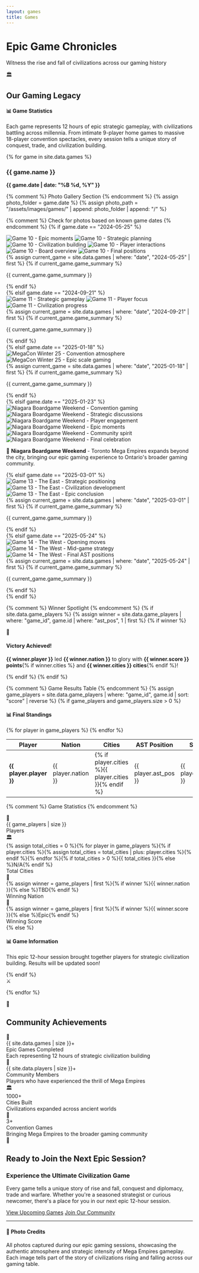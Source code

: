 ```yaml
---
layout: games
title: Games
---
```


<div class="hero-section">
<h1 class="hero-title">Epic Game Chronicles</h1>
<p class="hero-subtitle">Witness the rise and fall of civilizations across our gaming history</p>
</div>

<div class="section-divider">
<span class="divider-icon">🏛️</span>
</div>

## Our Gaming Legacy

<div class="info-callout">
<h4>📊 Game Statistics</h4>
<p>Each game represents 12 hours of epic strategic gameplay, with civilizations battling across millennia. From intimate 9-player home games to massive 18-player convention spectacles, every session tells a unique story of conquest, trade, and civilization building.</p>
</div>

{% for game in site.data.games %}
<div class="game-card-with-photos">
<div class="game-header">
<h3>{{ game.name }}</h3>
<div class="game-date">
<strong>{{ game.date | date: "%B %d, %Y" }}</strong>
</div>
</div>

{% comment %} Photo Gallery Section {% endcomment %}
{% assign photo_folder = game.date %}
{% assign photo_path = "/assets/images/games/" | append: photo_folder | append: "/" %}

{% comment %} Check for photos based on known game dates {% endcomment %}
{% if game.date == "2024-05-25" %}
<div class="photo-gallery-section">
<div class="photo-gallery-grid">
<img src="{{ photo_path }}0e7a95a5-7105-45e7-ab6e-e52234bdf2ed.jpg" alt="Game 10 - Epic moments" class="gallery-photo featured-photo" loading="lazy">
<img src="{{ photo_path }}37d7869e-c004-4510-988d-f360042911b0.jpg" alt="Game 10 - Strategic planning" class="gallery-photo" loading="lazy">
<img src="{{ photo_path }}569cab4f-9f49-4fc8-8840-5b72fe9443c7.jpg" alt="Game 10 - Civilization building" class="gallery-photo" loading="lazy">
<img src="{{ photo_path }}645914be-e476-4448-b00d-a81127e66210.jpg" alt="Game 10 - Player interactions" class="gallery-photo" loading="lazy">
<img src="{{ photo_path }}c65a3bb1-371a-4857-91e5-d32caf149599.jpg" alt="Game 10 - Board overview" class="gallery-photo" loading="lazy">
<img src="{{ photo_path }}e0c37107-7d2f-4741-a49e-944dee0c2e31.jpg" alt="Game 10 - Final positions" class="gallery-photo" loading="lazy">
</div>
<div class="photo-gallery-caption">
{% assign current_game = site.data.games | where: "date", "2024-05-25" | first %}
{% if current_game.game_summary %}
<p>{{ current_game.game_summary }}</p>
{% endif %}
</div>
</div>
{% elsif game.date == "2024-09-21" %}
<div class="photo-gallery-section">
<div class="photo-gallery-grid">
<img src="{{ photo_path }}IMG_1603.jpg" alt="Game 11 - Strategic gameplay" class="gallery-photo featured-photo" loading="lazy">
<img src="{{ photo_path }}IMG_1604.jpg" alt="Game 11 - Player focus" class="gallery-photo" loading="lazy">
<img src="{{ photo_path }}IMG_1605.jpg" alt="Game 11 - Civilization progress" class="gallery-photo" loading="lazy">
</div>
<div class="photo-gallery-caption">
{% assign current_game = site.data.games | where: "date", "2024-09-21" | first %}
{% if current_game.game_summary %}
<p>{{ current_game.game_summary }}</p>
{% endif %}
</div>
</div>
{% elsif game.date == "2025-01-18" %}
<div class="photo-gallery-section">
<div class="photo-gallery-grid">
<img src="{{ photo_path }}IMG_1884_Large.jpeg" alt="MegaCon Winter 25 - Convention atmosphere" class="gallery-photo featured-photo" loading="lazy">
<img src="{{ photo_path }}IMG_1885_Large.jpeg" alt="MegaCon Winter 25 - Epic scale gaming" class="gallery-photo" loading="lazy">
</div>
<div class="photo-gallery-caption">
{% assign current_game = site.data.games | where: "date", "2025-01-18" | first %}
{% if current_game.game_summary %}
<p>{{ current_game.game_summary }}</p>
{% endif %}
</div>
</div>
{% elsif game.date == "2025-01-23" %}
<div class="photo-gallery-section">
<div class="photo-gallery-grid">
<img src="/assets/images/games/2025-01-23/IMG_1886.jpeg" alt="Niagara Boardgame Weekend - Convention gaming" class="gallery-photo featured-photo" loading="lazy">
<img src="/assets/images/games/2025-01-23/IMG_1887.jpeg" alt="Niagara Boardgame Weekend - Strategic discussions" class="gallery-photo" loading="lazy">
<img src="/assets/images/games/2025-01-23/IMG_1888.jpeg" alt="Niagara Boardgame Weekend - Player engagement" class="gallery-photo" loading="lazy">
<img src="/assets/images/games/2025-01-23/IMG_1889.jpeg" alt="Niagara Boardgame Weekend - Epic moments" class="gallery-photo" loading="lazy">
<img src="/assets/images/games/2025-01-23/IMG_1890.jpeg" alt="Niagara Boardgame Weekend - Community spirit" class="gallery-photo" loading="lazy">
<img src="/assets/images/games/2025-01-23/IMG_1891.jpeg" alt="Niagara Boardgame Weekend - Final celebration" class="gallery-photo" loading="lazy">
</div>
<div class="photo-gallery-caption">
<p>🌟 <strong>Niagara Boardgame Weekend</strong> - Toronto Mega Empires expands beyond the city, bringing our epic gaming experience to Ontario's broader gaming community.</p>
</div>
</div>
{% elsif game.date == "2025-03-01" %}
<div class="photo-gallery-section">
<div class="photo-gallery-grid">
<img src="/assets/images/games/2025-03-04/photo1.jpeg" alt="Game 13 - The East - Strategic positioning" class="gallery-photo featured-photo" loading="lazy">
<img src="/assets/images/games/2025-03-04/photo2.jpeg" alt="Game 13 - The East - Civilization development" class="gallery-photo" loading="lazy">
<img src="/assets/images/games/2025-03-04/photo3.jpeg" alt="Game 13 - The East - Epic conclusion" class="gallery-photo" loading="lazy">
</div>
<div class="photo-gallery-caption">
{% assign current_game = site.data.games | where: "date", "2025-03-01" | first %}
{% if current_game.game_summary %}
<p>{{ current_game.game_summary }}</p>
{% endif %}
</div>
</div>
{% elsif game.date == "2025-05-24" %}
<div class="photo-gallery-section">
<div class="photo-gallery-grid">
<img src="{{ photo_path }}photo1.jpeg" alt="Game 14 - The West - Opening moves" class="gallery-photo featured-photo" loading="lazy">
<img src="{{ photo_path }}photo2.jpeg" alt="Game 14 - The West - Mid-game strategy" class="gallery-photo" loading="lazy">
<img src="{{ photo_path }}ast-positions.jpeg" alt="Game 14 - The West - Final AST positions" class="gallery-photo winner-photo" loading="lazy">
</div>
<div class="photo-gallery-caption">
{% assign current_game = site.data.games | where: "date", "2025-05-24" | first %}
{% if current_game.game_summary %}
<p>{{ current_game.game_summary }}</p>
{% endif %}
</div>
</div>
{% endif %}

{% comment %} Winner Spotlight {% endcomment %}
{% if site.data.game_players %}
{% assign winner = site.data.game_players | where: "game_id", game.id | where: "ast_pos", 1 | first %}
{% if winner %}
<div class="winner-spotlight">
<div class="winner-crown">👑
</div>
<h4>Victory Achieved!</h4>
<p><strong>{{ winner.player }}</strong> led <strong>{{ winner.nation }}</strong> to glory with <strong>{{ winner.score }} points</strong>{% if winner.cities %} and <strong>{{ winner.cities }} cities</strong>{% endif %}!</p>
</div>
{% endif %}
{% endif %}

{% comment %} Game Results Table {% endcomment %}
{% assign game_players = site.data.game_players | where: "game_id", game.id | sort: "score" | reverse %}
{% if game_players and game_players.size > 0 %}
<div class="game-results-section">
<h4>📊 Final Standings</h4>
<div class="results-table-wrapper">
<table class="results-table">
<thead>
<tr>
<th>Player</th>
<th>Nation</th>
<th>Cities</th>
<th>AST Position</th>
<th>Score</th>
</tr>
</thead>
<tbody>
{% for player in game_players %}
<tr class="{% if player.ast_pos == 1 %}winner-row{% elsif player.ast_pos <= 3 %}podium-row{% endif %}">
<td class="player-cell">
<strong>{{ player.player }}</strong>
</td>
<td class="nation-cell">
<span class="nation-{{ player.nation | downcase }}">{{ player.nation }}</span>
</td>
<td class="cities-cell">
<span class="stat-number">{% if player.cities %}{{ player.cities }}{% endif %}</span>
</td>
<td class="ast-cell">
<span class="ast-position">{{ player.ast_pos }}</span>
</td>
<td class="score-cell">
<span class="final-score">{{ player.score }}</span>
</td>
</tr>
{% endfor %}
</tbody>
</table>
</div>
</div>

{% comment %} Game Statistics {% endcomment %}
<div class="game-stats-section">
<div class="stats-grid">
<div class="stat-item">
<div class="stat-icon">👥
</div>
<div class="stat-value">{{ game_players | size }}
</div>
<div class="stat-label">Players
</div>
</div>
<div class="stat-item">
<div class="stat-icon">🏛️
</div>
<div class="stat-value">{% assign total_cities = 0 %}{% for player in game_players %}{% if player.cities %}{% assign total_cities = total_cities | plus: player.cities %}{% endif %}{% endfor %}{% if total_cities > 0 %}{{ total_cities }}{% else %}N/A{% endif %}
</div>
<div class="stat-label">Total Cities
</div>
</div>
<div class="stat-item">
<div class="stat-icon">👑
</div>
<div class="stat-value">{% assign winner = game_players | first %}{% if winner %}<span class="nation-{{ winner.nation | downcase }}">{{ winner.nation }}</span>{% else %}TBD{% endif %}
</div>
<div class="stat-label">Winning Nation
</div>
</div>
<div class="stat-item">
<div class="stat-icon">🎯
</div>
<div class="stat-value">{% assign winner = game_players | first %}{% if winner %}{{ winner.score }}{% else %}Epic{% endif %}
</div>
<div class="stat-label">Winning Score
</div>
</div>
</div>
</div>
{% else %}
<div class="game-results-section">
<h4>📊 Game Information</h4>
<p>This epic 12-hour session brought together players for strategic civilization building. Results will be updated soon!</p>
</div>
{% endif %}
</div>

<div class="section-divider">
<span class="divider-icon">⚔️</span>
</div>

{% endfor %}

<div class="section-divider">
<span class="divider-icon">🌟</span>
</div>

## Community Achievements

<div class="achievements-section">
<div class="achievement-stats-grid">
<div class="achievement-card">
<div class="achievement-icon">🎲
</div>
<div class="achievement-number">{{ site.data.games | size }}+
</div>
<div class="achievement-label">Epic Games Completed
</div>
<div class="achievement-description">Each representing 12 hours of strategic civilization building
</div>
</div>

<div class="achievement-card">
<div class="achievement-icon">👥
</div>
<div class="achievement-number">{{ site.data.players | size }}+
</div>
<div class="achievement-label">Community Members
</div>
<div class="achievement-description">Players who have experienced the thrill of Mega Empires
</div>
</div>

<div class="achievement-card">
<div class="achievement-icon">🏛️
</div>
<div class="achievement-number">1000+
</div>
<div class="achievement-label">Cities Built
</div>
<div class="achievement-description">Civilizations expanded across ancient worlds
</div>
</div>

<div class="achievement-card">
<div class="achievement-icon">🎪
</div>
<div class="achievement-number">3+
</div>
<div class="achievement-label">Convention Games
</div>
<div class="achievement-description">Bringing Mega Empires to the broader gaming community
</div>
</div>
</div>
</div>

<div class="section-divider">
<span class="divider-icon">🚀</span>
</div>

## Ready to Join the Next Epic Session?

<div class="action-callout">
<h3>Experience the Ultimate Civilization Game</h3>
<p>Every game tells a unique story of rise and fall, conquest and diplomacy, trade and warfare. Whether you're a seasoned strategist or curious newcomer, there's a place for you in our next epic 12-hour session.</p>

<div class="cta-buttons">
<a href="/" class="cta-button primary">View Upcoming Games</a>
<a href="https://discord.torontomegaempires.com" class="cta-button secondary" target="_blank">Join Our Community</a>
</div>
</div>

---

<div class="info-callout">
<h4>📸 Photo Credits</h4>
<p>All photos captured during our epic gaming sessions, showcasing the authentic atmosphere and strategic intensity of Mega Empires gameplay. Each image tells part of the story of civilizations rising and falling across our gaming table.</p>
</div>
